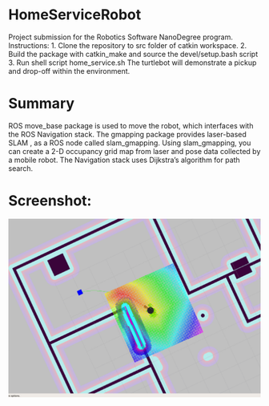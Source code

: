 # HomeServiceRobot
Project submission for the Robotics Software NanoDegree program. 
Instructions:
    1. Clone the repository to src folder of catkin workspace.
    2. Build the package with catkin_make and source the devel/setup.bash script
    3.  Run shell script home_service.sh
  The turtlebot will demonstrate a pickup and drop-off  within the environment.

# Summary

ROS move_base package is used to move the robot, which interfaces with the ROS Navigation stack. The gmapping package provides laser-based SLAM , as a ROS node called slam_gmapping. Using slam_gmapping, you can create a 2-D occupancy grid map from laser and pose data collected by a mobile robot. The Navigation stack uses Dijkstra’s algorithm for path search.
      
# Screenshot:     
![alt text](https://github.com/Choprapkj/HomeServiceRobot/blob/master/screenshots/going%20to%20pickup%20location.PNG)
